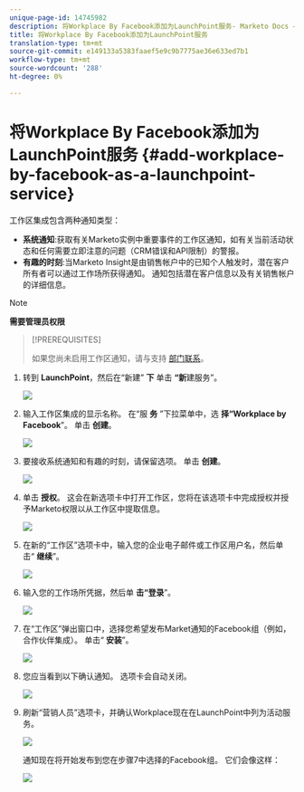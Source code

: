 ```yaml
---
unique-page-id: 14745982
description: 将Workplace By Facebook添加为LaunchPoint服务- Marketo Docs —— 产品文档
title: 将Workplace By Facebook添加为LaunchPoint服务
translation-type: tm+mt
source-git-commit: e149133a5383faaef5e9c9b7775ae36e633ed7b1
workflow-type: tm+mt
source-wordcount: '288'
ht-degree: 0%

---
```



# 将Workplace By Facebook添加为LaunchPoint服务 {#add-workplace-by-facebook-as-a-launchpoint-service}

工作区集成包含两种通知类型：

* **系统通知**:获取有关Marketo实例中重要事件的工作区通知，如有关当前活动状态和任何需要立即注意的问题（CRM错误和API限制）的警报。
* **有趣的时刻**:当Marketo Insight是由销售帐户中的已知个人触发时，潜在客户所有者可以通过工作场所获得通知。 通知包括潜在客户信息以及有关销售帐户的详细信息。

>[!NOTE]
>
>**需要管理员权限**

>[!PREREQUISITES]
>
>如果您尚未启用工作区通知，请与支持 [部门联系](http://docs.marketo.com/cdn-cgi/l/email-protection#5b282e2b2b34292f1b363a29303e2f3475383436)。

1. 转到 **LaunchPoint**，然后在“新建” **下** 单击 **“新**&#x200B;建服务”。

   ![](assets/image2017-11-27-14-3a13-3a18-1.png)

1. 输入工作区集成的显示名称。 在“服 **务** ”下拉菜单中，选 **择“Workplace by Facebook**”。 单击 **创建**。

   ![](assets/newservice.png)

1. 要接收系统通知和有趣的时刻，请保留选项。 单击 **创建**。

   ![](assets/create.png)

1. 单击 **授权**。 这会在新选项卡中打开工作区，您将在该选项卡中完成授权并授予Marketo权限以从工作区中提取信息。

   ![](assets/authorize.png)

1. 在新的“工作区”选项卡中，输入您的企业电子邮件或工作区用户名，然后单击“ **继续**”。

   ![](assets/workplacelogin.png)

1. 输入您的工作场所凭据，然后单 **击“登录**”。

   ![](assets/workplacelogininfo.png)

1. 在“工作区”弹出窗口中，选择您希望发布Market通知的Facebook组（例如，合作伙伴集成）。 单击“ **安装**”。

   ![](assets/installmarketo.png)

1. 您应当看到以下确认通知。 选项卡会自动关闭。

   ![](assets/success.png)

1. 刷新“营销人员”选项卡，并确认Workplace现在在LaunchPoint中列为活动服务。

   ![](assets/confirm.png)

   通知现在将开始发布到您在步骤7中选择的Facebook组。 它们会像这样：

   ![](assets/example.png)

